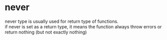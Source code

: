# never
never type is usually used for return type of functions. <br />
if never is set as a return type, it means the function always throw errors or return nothing (but not exactly nothing)

